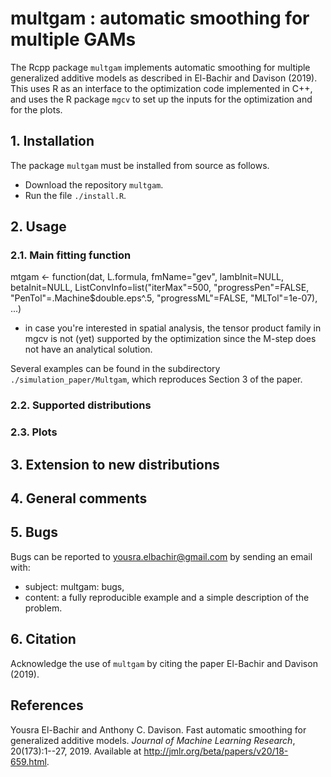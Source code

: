 # multgam : automatic smoothing for multiple GAMs
The Rcpp package `multgam` implements automatic smoothing for multiple generalized additive models as described in El-Bachir and Davison (2019). This uses R as an interface to the optimization code implemented in C++, and uses the R package `mgcv` to set up the inputs for the optimization and for the plots.

## 1. Installation
The package `multgam` must be installed from source as follows.
- Download the repository `multgam`.
- Run the file `./install.R`.

## 2. Usage
### 2.1. Main fitting function
mtgam <- function(dat, L.formula, fmName="gev", lambInit=NULL, betaInit=NULL, ListConvInfo=list("iterMax"=500, "progressPen"=FALSE, "PenTol"=.Machine$double.eps^.5, "progressML"=FALSE, "MLTol"=1e-07), ...)

- in case you're interested in spatial analysis, the tensor product family in mgcv is not (yet) supported by the optimization since the M-step does not have an analytical solution.

Several examples can be found in the subdirectory `./simulation_paper/Multgam`, which reproduces Section 3 of the paper.

### 2.2. Supported distributions

### 2.3. Plots

## 3. Extension to new distributions

## 4. General comments

## 5. Bugs
Bugs can be reported to yousra.elbachir@gmail.com by sending an email with:
- subject: multgam: bugs,
- content: a fully reproducible example and a simple description of the problem.

## 6. Citation
Acknowledge the use of `multgam` by citing the paper El-Bachir and Davison (2019).

## References
Yousra El-Bachir and Anthony C. Davison. Fast automatic smoothing for generalized additive models. *Journal of Machine Learning Research*, 20(173):1--27, 2019. Available at http://jmlr.org/beta/papers/v20/18-659.html.


